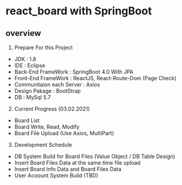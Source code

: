 # react_board with SpringBoot

## overview
1. Prepare For this Project
- JDK : 1.8
- IDE : Eclipse
- Back-End FrameWork : SpringBoot 4.0 With JPA
- Front-End FrameWork : ReactJS, React-Route-Dom (Page Check)
- Communitaion each Server : Axios
- Design Pakage : BootStrap
- DB : MySql 5.7

2. Current Progress (03.02.2021)
- Board List
- Board Write, Read, Modify
- Board File Upload (Use Axios, MultiPart)

3. Development Schedule
- DB System Build for Board Files (Value Object / DB Table Design)
- Insert Board Files Data at the same time file upload
- Insert Board Info Data and Board Files Data
- User Acoount System Build (TBD)
